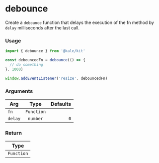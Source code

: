 # debounce

Create a `debounce` function that delays the execution of the fn method by `delay` milliseconds after the last call.

### Usage

```ts
import { debounce } from '@kale/kit'

const debouncedFn = debounce(() => {
  // do something
}, 1000)

window.addEventListener('resize', debouncedFn)
```

### Arguments

| Arg     |    Type    | Defaults |
| ------- | :--------: | -------: |
| `fn`    | `Function` |          |
| `delay` |  `number`  |      `0` |

### Return

|    Type    |
| :--------: |
| `Function` |
